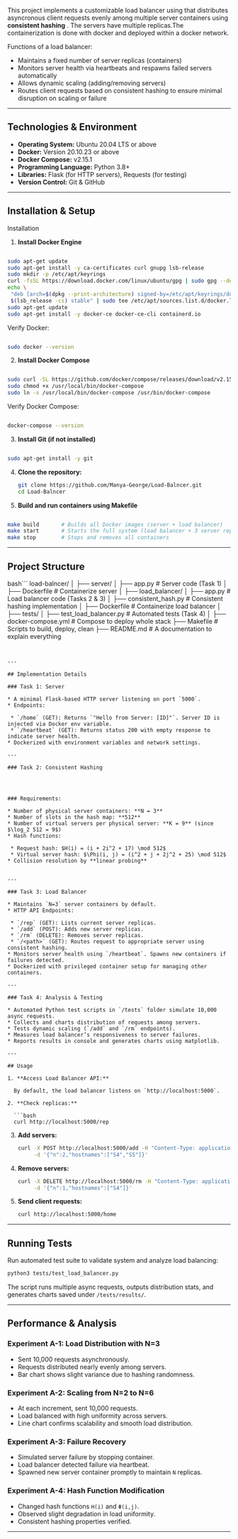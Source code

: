                                               

This project implements a customizable load balancer using  that  distributes asyncronous client requests evenly among multiple server containers using **consistent hashing** .
The  servers have  multiple replicas.The containerization is done with docker and deployed within a docker network.


Functions of a load balancer:

* Maintains a fixed number of server replicas (containers)
* Monitors server health via heartbeats and respawns failed servers automatically
* Allows dynamic scaling (adding/removing servers)
* Routes client requests based on consistent hashing to ensure minimal disruption on scaling or failure



---

## Technologies & Environment

* **Operating System:** Ubuntu 20.04 LTS or above
* **Docker:** Version 20.10.23 or above
* **Docker Compose:** v2.15.1
* **Programming Language:** Python 3.8+
* **Libraries:** Flask (for HTTP servers), Requests (for testing)
* **Version Control:** Git & GitHub

---

## Installation & Setup
Installation
1. **Install Docker Engine**
 ```bash

sudo apt-get update
sudo apt-get install -y ca-certificates curl gnupg lsb-release
sudo mkdir -p /etc/apt/keyrings
curl -fsSL https://download.docker.com/linux/ubuntu/gpg | sudo gpg --dearmor -o /etc/apt/keyrings/docker.gpg
echo \
  "deb [arch=$(dpkg --print-architecture) signed-by=/etc/apt/keyrings/docker.gpg] https://download.docker.com/linux/ubuntu \
  $(lsb_release -cs) stable" | sudo tee /etc/apt/sources.list.d/docker.list > /dev/null
sudo apt-get update
sudo apt-get install -y docker-ce docker-ce-cli containerd.io
 ```
Verify Docker:
 ```bash

sudo docker --version
 ```

2. **Install Docker Compose**
 ```bash

sudo curl -SL https://github.com/docker/compose/releases/download/v2.15.1/docker-compose-linux-x86_64 -o /usr/local/bin/docker-compose
sudo chmod +x /usr/local/bin/docker-compose
sudo ln -s /usr/local/bin/docker-compose /usr/bin/docker-compose
 ```
Verify Docker Compose:
 ```bash

docker-compose --version
 ```

3. **Install Git (if not installed)**
 ```bash

sudo apt-get install -y git
 ```

4. **Clone the repository:**

   ```bash
   git clone https://github.com/Manya-George/Load-Balncer.git
   cd Load-Balncer
   ```

5. **Build and run containers using Makefile**
 ```bash

make build       # Builds all Docker images (server + load balancer)
make start       # Starts the full system (load balancer + 3 server replicas)
make stop        # Stops and removes all containers
 
 ```
---

## Project Structure

 bash```
load-balncer/
│
├── server/
│   ├── app.py             # Server code (Task 1)
│   ├── Dockerfile         # Containerize server
│
├── load_balancer/
│   ├── app.py             # Load balancer code (Tasks 2 & 3)
│   ├── consistent_hash.py # Consistent hashing implementation
│   ├── Dockerfile         # Containerize load balancer
│
├── tests/
│   ├── test_load_balancer.py  # Automated tests (Task 4)
│
├── docker-compose.yml     # Compose to deploy whole stack
├── Makefile               # Scripts to build, deploy, clean
├── README.md              # A documentation to explain everything 
 ```


---

## Implementation Details

### Task 1: Server

* A minimal Flask-based HTTP server listening on port `5000`.
* Endpoints:

  * `/home` (GET): Returns `"Hello from Server: [ID]"`. Server ID is injected via Docker env variable.
  * `/heartbeat` (GET): Returns status 200 with empty response to indicate server health.
* Dockerized with environment variables and network settings.

---

### Task 2: Consistent Hashing




### Requirements:

* Number of physical server containers: **N = 3**
* Number of slots in the hash map: **512**
* Number of virtual servers per physical server: **K = 9** (since $\log_2 512 = 9$)
* Hash functions:

  * Request hash: $H(i) = (i + 2i^2 + 17) \mod 512$
  * Virtual server hash: $\Phi(i, j) = (i^2 + j + 2j^2 + 25) \mod 512$
* Collision resolution by **linear probing**


---

### Task 3: Load Balancer

* Maintains `N=3` server containers by default.
* HTTP API Endpoints:

  * `/rep` (GET): Lists current server replicas.
  * `/add` (POST): Adds new server replicas.
  * `/rm` (DELETE): Removes server replicas.
  * `/<path>` (GET): Routes request to appropriate server using consistent hashing.
* Monitors server health using `/heartbeat`. Spawns new containers if failures detected.
* Dockerized with privileged container setup for managing other containers.

---

### Task 4: Analysis & Testing

* Automated Python test scripts in `/tests` folder simulate 10,000 async requests.
* Collects and charts distribution of requests among servers.
* Tests dynamic scaling (`/add` and `/rm` endpoints).
* Measures load balancer’s responsiveness to server failures.
* Reports results in console and generates charts using matplotlib.

---

## Usage

1. **Access Load Balancer API:**

   By default, the load balancer listens on `http://localhost:5000`.

2. **Check replicas:**

   ```bash
   curl http://localhost:5000/rep
   ```

3. **Add servers:**

   ```bash
   curl -X POST http://localhost:5000/add -H "Content-Type: application/json" \
        -d '{"n":2,"hostnames":["S4","S5"]}'
   ```

4. **Remove servers:**

   ```bash
   curl -X DELETE http://localhost:5000/rm -H "Content-Type: application/json" \
        -d '{"n":1,"hostnames":["S4"]}'
   ```

5. **Send client requests:**

   ```bash
   curl http://localhost:5000/home
   ```

---

## Running Tests

Run automated test suite to validate system and analyze load balancing:

```bash
python3 tests/test_load_balancer.py
```

The script runs multiple async requests, outputs distribution stats, and generates charts saved under `/tests/results/`.

---

## Performance & Analysis

### Experiment A-1: Load Distribution with N=3

* Sent 10,000 requests asynchronously.
* Requests distributed nearly evenly among servers.
* Bar chart shows slight variance due to hashing randomness.

### Experiment A-2: Scaling from N=2 to N=6

* At each increment, sent 10,000 requests.
* Load balanced with high uniformity across servers.
* Line chart confirms scalability and smooth load distribution.

### Experiment A-3: Failure Recovery

* Simulated server failure by stopping container.
* Load balancer detected failure via heartbeat.
* Spawned new server container promptly to maintain `N` replicas.

### Experiment A-4: Hash Function Modification

* Changed hash functions `H(i)` and `Φ(i,j)`.
* Observed slight degradation in load uniformity.
* Consistent hashing properties verified.



---
